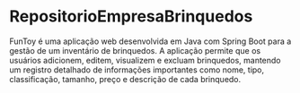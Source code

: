# RepositorioEmpresaBrinquedos
FunToy é uma aplicação web desenvolvida em Java com Spring Boot para a gestão de um inventário de brinquedos. A aplicação permite que os usuários adicionem, editem, visualizem e excluam brinquedos, mantendo um registro detalhado de informações importantes como nome, tipo, classificação, tamanho, preço e descrição de cada brinquedo.
